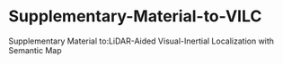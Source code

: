 # Supplementary-Material-to-VILC
Supplementary Material to:LiDAR-Aided Visual-Inertial Localization with Semantic Map
